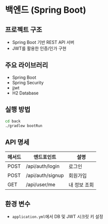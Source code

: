 # 백엔드 (Spring Boot)

## 프로젝트 구조
- Spring Boot 기반 REST API 서버
- JWT를 활용한 인증/인가 구현

## 주요 라이브러리
- Spring Boot
- Spring Security
- jjwt
- H2 Database

## 실행 방법

```bash
cd back
./gradlew bootRun
```

## API 명세

| 메서드 | 엔드포인트        | 설명           |
| ------ | ---------------- | -------------- |
| POST   | /api/auth/login  | 로그인         |
| POST   | /api/auth/signup | 회원가입       |
| GET    | /api/user/me     | 내 정보 조회   |

## 환경 변수
- `application.yml`에서 DB 및 JWT 시크릿 키 설정 